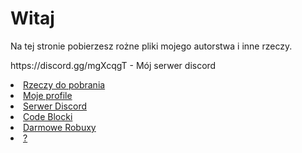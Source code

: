 <html>
<body>
<h1>Witaj</h1>
<p>Na tej stronie pobierzesz rożne pliki mojego autorstwa i inne rzeczy.</p>
<p>https://discord.gg/mgXcqgT - Mój serwer discord</p>
</body>
</html>
<li class="menu-item menu-item-downloads"> <a href="/Rzeczy-do-pobrania" rel="section"><i class="menu-item-icon fa fa-fw fa-downloads"></i>Rzeczy do pobrania</a>
<li class="menu-item menu-item-downloads"> <a href="/Profile" rel="section"><i class="menu-item-icon fa fa-fw fa-downloads"></i>Moje profile</a>
<li class="menu-item menu-item-downloads"> <a href="/Discord" rel="section"><i class="menu-item-icon fa fa-fw fa-downloads"></i>Serwer Discord</a>
<li class="menu-item menu-item-downloads"> <a href="/CodeBlocki" rel="section"><i class="menu-item-icon fa fa-fw fa-downloads"></i>Code Blocki</a>
<li class="menu-item menu-item-downloads"> <a href="https://www.youtube.com/watch?v=dQw4w9WgXcQ" rel="section"><i class="menu-item-icon fa fa-fw fa-downloads"></i>Darmowe Robuxy</a>
<li class="menu-item menu-item-downloads"> <a href="/JD" rel="section"><i class="menu-item-icon fa fa-fw fa-downloads"></i>?</a>
